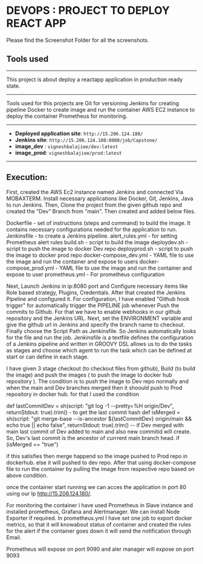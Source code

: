 # DEVOPS : PROJECT TO DEPLOY REACT APP 
Please find the Screenshot Folder for all the screenshots.

## Tools used
*******************************************************************************************************
This project is about deploy a reactapp application in production ready state. 
*******************************************************************************************************
Tools used for this projects are
   Git for versioning
   Jenkins for creating pipeline
   Docker to create image and run the container
   AWS EC2 instance to deploy the container
   Prometheus for monitoring.
*******************************************************************************************************
- **Deployed application site**: `http://15.206.124.180/`
- **Jenkins site**: `http://15.206.124.180:8080/job/Capstone/`
- **image_dev** : `vigneshbalajiee/dev:latest`
- **image_prod**: `vigneshbalajiee/prod:latest`
*******************************************************************************************************
## Execution:

First, created the AWS Ec2 instance named Jenkins and connected Via MOBAXTERM. Install necessary applications like Docker, Git, Jenkins, Java to run Jenkins. Then, Clone the project from the given github repo and created the "Dev" Branch from "main". Then created and added below files. 

Dockerfile - set of instructions (steps and command) to build the image. It contains necessary configurations needed for the application to run.
Jenkinsfile - to create a Jenkins pipeline.
alert_rules.yml - for setting Prometheus alert rules
build.sh - script to build the image
deploydev.sh - script to push the image to docker Dev repo 
deployprod.sh - script to push the image to docker prod repo
docker-compose_dev.yml - YAML file to use the image and run the container and expose to users
docker-compose_prod.yml - YAML file to use the image and run the container and expose to user
prometheus.yml - For prometheus configuration

Next, Launch Jenkins in ip:8080 port and Configure necessary items like Role based strategy, Plugins, Credentials. After that created the Jenkins Pipeline and configured it. For configuration, I have enabled "Github hook trigger" for automatically trigger the PIPELINE job 
whenever Push the commits to Github. For that we have to enable webhooks in our github repository and the Jenkins URL. Next, set the ENVIRONMENT variable and give the github url in Jenkins and specify the branch name to checkout. Finally choose the Script Path as Jenkinsfile. So Jenkins automatically looks for the file and run the job.
Jenkinsfile is a textfile defines the configuration of a Jenkins pipeline and written in GROOVY DSL allows us to do the tasks as stages and choose which agent to run the task which can be defined at start or can define in each stage.

I have given 3 stage checkout (to checkout files from github), Build (to build the image) and push the images ( to push the image to docker hub repository ). The condition is to push the image to Dev repo normally and when the main and Dev branches merged then it shoould push to Prod repository in docker hub.
for that I used the condition 

   def lastCommitDev = sh(script: "git log -1 --pretty=%H origin/Dev", returnStdout: true).trim() - to get the last commit hash
   def isMerged = sh(script: "git merge-base --is-ancestor ${lastCommitDev} origin/main && echo true || echo false", returnStdout: true).trim() -- if Dev merged with main last commit of Dev added to main and also new commitid will create. So, Dev's last commit is the ancestor of currrent main branch head.
   if (isMerged == "true")

if this satisfies then merge happend so the image pushed to Prod repo in dockerhub. else it will pushed to dev repo. After that using docker-compose file to run the container by pulling the image from respective repo based on above condition.

once the container start running we can acces the application in port 80 using our Ip http://15.206.124.180/. 

For monitoring the container i have used Prometheus in Slave instance and installed prometheus, Grafana and Alertmanager. We can install Node Exporter if required. In prometheus.yml I have set one job to export docker metrics, so that it will knowabout status of container 
and created the rules for the alert if the container goes down it will send the notification through Email. 

Prometheus will expose on port 9090 and aler manager will expose on port 9093 


                    


